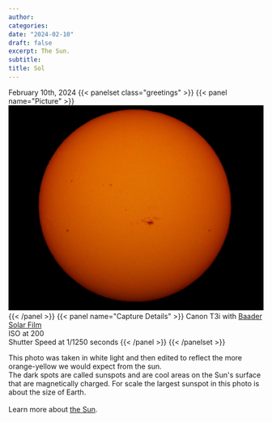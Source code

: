 ```yaml
---
author:
categories:
date: "2024-02-10"
draft: false
excerpt: The Sun.
subtitle: 
title: Sol
---
```


February 10th, 2024
{{< panelset class="greetings" >}}
{{< panel name="Picture" >}}
![Sunspots](Revised7874.jpg)
{{< /panel >}}
{{< panel name="Capture Details" >}}
Canon T3i with [Baader Solar Film](https://agenaastro.com/baader-astro-solar-spotter-filter-assf-65.html) \
ISO at 200 \
Shutter Speed at 1/1250 seconds
{{< /panel >}}
{{< /panelset >}}

This photo was taken in white light and then edited to reflect the more orange-yellow we would expect from the sun. \
The dark spots are called sunspots and are cool areas on the Sun's surface that are magnetically charged. For scale the largest sunspot in this photo is about the size of Earth. \
\
Learn more about [the Sun](https://science.nasa.gov/sun/facts/).